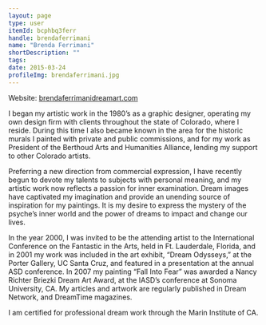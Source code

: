 ```yaml
---
layout: page
type: user
itemId: bcphbq3ferr
handle: brendaferrimani
name: "Brenda Ferrimani"
shortDescription: ""
tags:
date: 2015-03-24
profileImg: brendaferrimani.jpg
---
```


Website: [brendaferrimanidreamart.com](https://brendaferrimanidreamart.com/)

I began my artistic work in the 1980’s as a graphic designer, operating my own design firm with clients throughout the state of Colorado, where I reside. During this time I also became known in the area for the historic murals I painted with private and public commissions, and for my work as President of the Berthoud Arts and Humanities Alliance, lending my support to other Colorado artists.

Preferring a new direction from commercial expression, I have recently begun to devote my talents to subjects with personal meaning, and my artistic work now reflects a passion for inner examination. Dream images have captivated my imagination and provide an unending source of inspiration for my paintings. It is my desire to express the mystery of the psyche’s inner world and the power of dreams to impact and change our lives.

In the year 2000, I was invited to be the attending artist to the International Conference on the Fantastic in the Arts, held in Ft. Lauderdale, Florida, and in 2001 my work was included in the art exhibit, “Dream Odysseys,” at the Porter Gallery, UC Santa Cruz, and featured in a presentation at the annual ASD conference. In 2007 my painting “Fall Into Fear” was awarded a Nancy Richter Briezki Dream Art Award, at the IASD’s conference at Sonoma University, CA. My articles and artwork are regularly published in Dream Network, and DreamTime magazines.

I am certified for professional dream work through the Marin Institute of CA.
